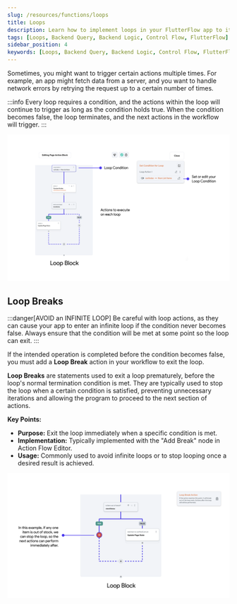 ```yaml
---
slug: /resources/functions/loops
title: Loops
description: Learn how to implement loops in your FlutterFlow app to iterate over data and perform repeated actions.
tags: [Loops, Backend Query, Backend Logic, Control Flow, FlutterFlow]
sidebar_position: 4
keywords: [Loops, Backend Query, Backend Logic, Control Flow, FlutterFlow]
---
```


Sometimes, you might want to trigger certain actions multiple times. For example, an app might fetch data from a server, and you want to handle network errors by retrying the request up to a certain number of times.

:::info
Every loop requires a condition, and the actions within the loop will continue to trigger as 
long as the condition holds true. When the condition becomes false, the loop terminates, and the next actions in the workflow will trigger.
:::

![loop-block.png](img%2Floop-block.png)
## Loop Breaks 

:::danger[AVOID an INFINITE LOOP]
Be careful with loop actions, as they can cause your app to enter an infinite loop if the condition never becomes false. Always ensure that the condition will be met at some point so the loop can exit.
:::

If the intended operation is completed before the condition becomes false, you must add a **Loop Break** action in your workflow to exit the loop.

**Loop Breaks** are statements used to exit a loop prematurely, before the loop's normal termination 
condition is met. They are typically used to stop the loop when a certain condition is satisfied,
preventing unnecessary iterations and allowing the program to proceed to the next section of 
actions.

**Key Points:**

- **Purpose:** Exit the loop immediately when a specific condition is met.
- **Implementation:** Typically implemented with the "Add Break" node in Action Flow Editor.
- **Usage:** Commonly used to avoid infinite loops or to stop looping once a desired result is achieved.

![loop-block-return.png](img%2Floop-block-return.png)
